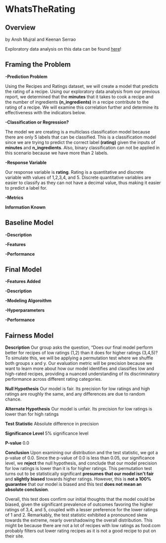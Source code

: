 # WhatsTheRating

## Overview

by Ansh Mujral and Keenan Serrao

Exploratory data analysis on this data can be found [here](https://keenans04.github.io/RecipesAndRatings/)!

## Framing the Problem

**-Prediction Problem** 

Using the Recipes and Ratings dataset, we will create a model that predicts the rating of a recipe. Using our exploratory data analysis from our previous report, we determined that the **minutes** that it takes to cook a recipe and the number of ingredients **(n_ingredients)** in a recipe contribute to the rating of a recipe. We will examine this correlation further and determine its effectiveness with the indicators below.

**-Classification or Regression?**

The model we are creating is a multiclass classification model because there are only 5 labels that can be classified. This is a classification model since we are trying to predict the correct label **(rating)** given the inputs of **minutes** and **n_ingredients**. Also, binary classification can not be applied in this scenario because we have more than 2 labels.

**-Response Variable**

Our response variable is **rating**. Rating is a quantitative and discrete variable with values of 1,2,3,4, and 5. Discrete quantitative variables are easier to classify as they can not have a decimal value, thus making it easier to predict a label for.

**-Metrics**

**Information Known**

## Baseline Model

**-Description** 

**-Features**

**-Performance**


## Final Model

**-Features Added** 

**-Description**

**-Modeling Algoroithm**

**-Hyperparameters**

**-Performance**

## Fairness Model

**Description**
Our group asks the question, “Does our final model perform better for recipes of low ratings (1,2) than it does for higher ratings (3,4,5)? To simulate this, we will be applying a permutation test where we shuffle both groups x and y. Our evaluation metric will be precision because we want to learn more about how our model identifies and classifies low and high-rated recipes, providing a nuanced understanding of its discriminatory performance across different rating categories.

**Null Hypothesis** Our model is fair. Its precision for low ratings and high ratings are roughly the same, and any differences are due to random chance.

**Alternate Hypothesis** Our model is unfair. Its precision for low ratings is lower than for high ratings

**Test Statistic** Absolute difference in precision

**Significance Level** 5% significance level

**P-value** 0.0

**Conclusion** 
Upon examining our distribution and the test statistic, we got a p-value of 0.0. Since the p-value of 0.0 is less than 0.05, our significance level, we **reject** the null hypothesis, and conclude that our model precision for low ratings is lower than it is for higher ratings. This permutation test turns out to be statistically significant **presumes that our model isn't fair** and **slightly biased** towards higher ratings. However, this is **not a 100% guarantee** that our model is biased and this test **does not mean an absolute conclusion**. 

Overall, this test does confirm our initial thoughts that the model could be biased, given the significant prevalence of outcomes favoring the higher ratings of 3,4, and 5, coupled with a lesser preference for the lower ratings of 1 and 2. Remarkably, the test statistic exhibited a pronounced skew towards the extreme, nearly overshadowing the overall distribution. This might be because there are not a lot of recipes with low ratings as food.com probably filters out lower rating recipes as it is not a good recipe to put on their site.

